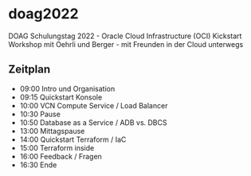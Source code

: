 # doag2022

DOAG Schulungstag 2022 - Oracle Cloud Infrastructure (OCI) Kickstart Workshop mit Oehrli und Berger - mit Freunden in der Cloud unterwegs

## Zeitplan

- 09:00 Intro und Organisation
- 09:15 Quickstart Konsole
- 10:00 VCN Compute Service / Load Balancer
- 10:30 Pause
- 10:50 Database as a Service / ADB vs. DBCS
- 13:00 Mittagspause
- 14:00 Quickstart Terraform / IaC
- 15:00 Terraform inside
- 16:00 Feedback / Fragen
- 16:30 Ende
  